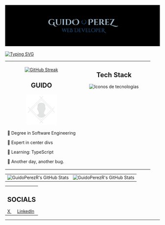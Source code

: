 <img src="./github-banner.png" alt="Profile">

<a href="https://git.io/typing-svg"><img src="https://readme-typing-svg.herokuapp.com?font=Cinzel+Decorative&weight=700&size=30&duration=3000&pause=1000&color=3C81BA&center=true&vCenter=true&width=1000&height=100&lines=web+DevelOpeR;ImprOvinG+my+Own+everyday+%3A);InstallinG+Dependencies+.+.+.;90210;DOn't+Be+SOrry.+Be+Better" alt="Typing SVG" /></a>

<table align='center'>
    <tr>
        <td width="50%" valign="top">
        <div align="center">
        <br/>
            <a href="https://git.io/streak-stats"><img width="900px"
                    src="https://streak-stats.demolab.com?user=GuidoPerezR&theme=nord&border_radius=14"
                    alt="GitHub Streak" /></a>
            <h2>GUIDO</h2>
            <img src="./profile.png" width="100" alt="Profile" />
            <p align='start'>🤖 Degree in Software Engineering </p>
            <p align='start'>🥇 Expert in center divs</p>
            <p align='start'>📖 Learning: TypeScript</p>
            <p align='start'>📱 Another day, another bug.</p>
        </div>
        </td>
        <td width="50%" valign="top">
        <h2 align="center">Tech Stack</h2>
        <div align="center">
        <img src="https://skillicons.dev/icons?i=html,css,js,py,tailwind,git,npm,pnpm,astro,ts&perline=2" alt="Iconos de tecnologías" width="50%"/>
        </div>
        </td>
    </tr>
</table>
<table align='center'>
    <tr>
        <td width="50%" valign="top">
        <div align="center">
            <img width="900px" src="https://github-readme-stats.vercel.app/api?username=GuidoPerezR&theme=nord&show_icons=true&hide_border=true&count_private=true"
            alt="GuidoPerezR's GitHub Stats" />
        </div>
        </td>
        <td width="50%" valign="top">
        <div align="center">
            <img width="900px" src="https://github-readme-stats.vercel.app/api/top-langs/?username=GuidoPerezR&theme=nord&show_icons=true&hide_border=true&layout=compact"
            alt="GuidoPerezR's GitHub Stats" />
        </div>
        </td>
    </tr>
</table>
<table align='center'>
    <tr>
        <td width="100%" valign="top">
          <h2 align='center'>SOCIALS</h2>
          <a href="https://x.com/GU1DZ3RO">
              X
          </a>
          &nbsp;&nbsp;&nbsp;&nbsp;
          <a href="https://www.linkedin.com/in/guidoperezr/">
              LinkedIn
          </a>
        </td>
    </tr>
</table>

---



